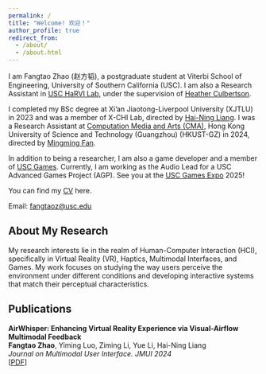 ```yaml
---
permalink: /
title: "Welcome! 欢迎！"
author_profile: true
redirect_from: 
  - /about/
  - /about.html
---
```


I am Fangtao Zhao (赵方韬), a postgraduate student at Viterbi School of Engineering, University of Southern California (USC). I am also a Research Assistant in [USC HaRVI Lab](https://sites.usc.edu/culbertson/), under the supervision of [Heather Culbertson](https://viterbi.usc.edu/directory/faculty/Culbertson/Heather). 

I completed my BSc degree at Xi’an Jiaotong-Liverpool University (XJTLU) in 2023 and was a member of X-CHI Lab, directed by [Hai-Ning Liang](https://scholar.google.com/citations?user=UJPH5ioAAAAJ&hl=en). I was a Research Assistant at [Computation Media and Arts (CMA)](https://cma.hkust-gz.edu.cn/), Hong Kong University of Science and Technology (Guangzhou) (HKUST-GZ) in 2024, directed by [Mingming Fan](https://www.mingmingfan.com/).

In addition to being a researcher, I am also a game developer and a member of [USC Games](https://games.usc.edu). Currently, I am working as the Audio Lead for a USC Advanced Games Project (AGP). See you at the [USC Games Expo](https://www.uscgamesexpo.com) 2025!

You can find my [CV](../files/Fangtao_Zhao_CV_2024.9.pdf) here.

Email: fangtaoz@usc.edu

About My Research
-
My research interests lie in the realm of Human-Computer Interaction (HCI), specifically in Virtual Reality (VR), Haptics, Multimodal Interfaces, and Games. My work focuses on studying the way users perceive the environment under different conditions and developing interactive systems that match their perceptual characteristics. 

Publications
-
**AirWhisper: Enhancing Virtual Reality Experience via Visual-Airflow Multimodal Feedback**  
**Fangtao Zhao**, Yiming Luo, Ziming Li, Yue Li, Hai-Ning Liang  
*Journal on Multimodal User Interface. JMUI 2024*  
[[PDF](../files/AirWhisper.pdf)]
